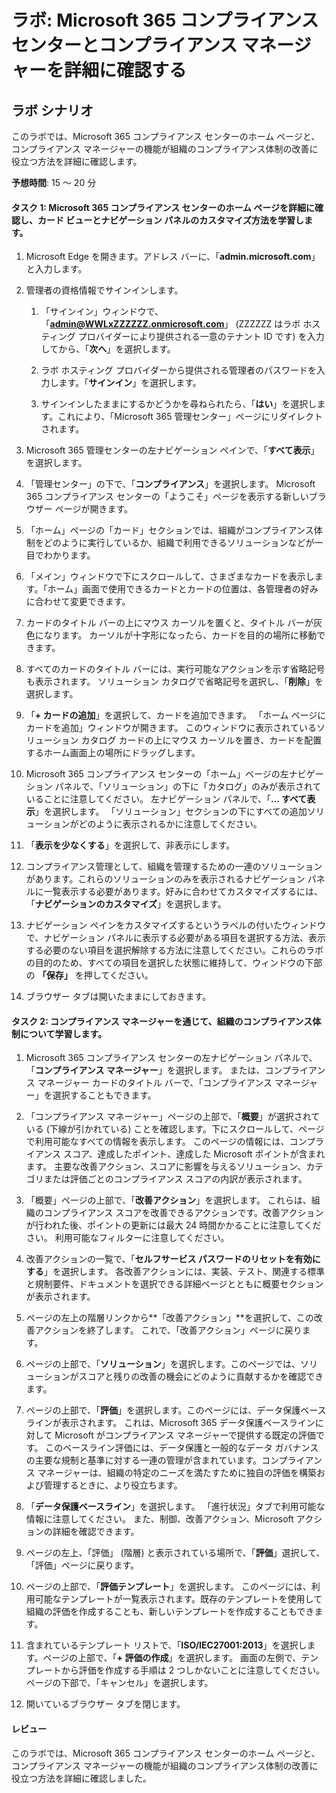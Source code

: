 ﻿---
lab:
    title: 'Microsoft 365 コンプライアンス センターとコンプライアンス マネージャーを詳細に確認する'
    module: 'モジュール 4 レッスン 1: Microsoft コンプライアンス ソリューションの機能について説明する: Microsoft のコンプライアンス管理機能について説明する'
---


# ラボ: Microsoft 365 コンプライアンス センターとコンプライアンス マネージャーを詳細に確認する

## ラボ シナリオ
このラボでは、Microsoft 365 コンプライアンス センターのホーム ページと、コンプライアンス マネージャーの機能が組織のコンプライアンス体制の改善に役立つ方法を詳細に確認します。


**予想時間**: 15 ～ 20 分

#### タスク 1: Microsoft 365 コンプライアンス センターのホーム ページを詳細に確認し、カード ビューとナビゲーション パネルのカスタマイズ方法を学習します。

1.	Microsoft Edge を開きます。アドレス バーに、「**admin.microsoft.com**」と入力します。

1. 管理者の資格情報でサインインします。
    1. 「サインイン」ウィンドウで、「**admin@WWLxZZZZZZ.onmicrosoft.com**」 (ZZZZZZ はラボ ホスティング プロバイダーにより提供される一意のテナント ID です) を入力してから、「**次へ**」を選択します。
    
    1. ラボ ホスティング プロバイダーから提供される管理者のパスワードを入力します。「**サインイン**」を選択します。
    1. サインインしたままにするかどうかを尋ねられたら、「**はい**」を選択します。これにより、「Microsoft 365 管理センター」ページにリダイレクトされます。

1. Microsoft 365 管理センターの左ナビゲーション ペインで、「**すべて表示**」を選択します。

1. 「管理センター」の下で、「**コンプライアンス**」を選択します。  Microsoft 365 コンプライアンス センターの「ようこそ」ページを表示する新しいブラウザー ページが開きます。  
1. 「ホーム」ページの「カード」セクションでは、組織がコンプライアンス体制をどのように実行しているか、組織で利用できるソリューションなどが一目でわかります。
1. 「メイン」ウィンドウで下にスクロールして、さまざまなカードを表示します。「ホーム」画面で使用できるカードとカードの位置は、各管理者の好みに合わせて変更できます。  
1. カードのタイトル バーの上にマウス カーソルを置くと、タイトル バーが灰色になります。  カーソルが十字形になったら、カードを目的の場所に移動できます。
1. すべてのカードのタイトル バーには、実行可能なアクションを示す省略記号も表示されます。  ソリューション カタログで省略記号を選択し、「**削除**」を選択します。
1. 「**+ カードの追加**」を選択して、カードを追加できます。  「ホーム ページにカードを追加」ウィンドウが開きます。  このウィンドウに表示されているソリューション カタログ カードの上にマウス カーソルを置き、カードを配置するホーム画面上の場所にドラッグします。
1. Microsoft 365 コンプライアンス センターの「ホーム」ページの左ナビゲーション パネルで、「ソリューション」の下に「カタログ」のみが表示されていることに注意してください。  左ナビゲーション パネルで、「**... すべて表示**」を選択します。  「ソリューション」セクションの下にすべての追加ソリューションがどのように表示されるかに注意してください。  
1. 「**表示を少なくする**」を選択して、非表示にします。
1. コンプライアンス管理として、組織を管理するための一連のソリューションがあります。これらのソリューションのみを表示されるナビゲーション パネルに一覧表示する必要があります。好みに合わせてカスタマイズするには、「**ナビゲーションのカスタマイズ**」を選択します。  
1. ナビゲーション ペインをカスタマイズするというラベルの付いたウィンドウで、ナビゲーション パネルに表示する必要がある項目を選択する方法、表示する必要のない項目を選択解除する方法に注意してください。これらのラボの目的のため、すべての項目を選択した状態に維持して、ウィンドウの下部の **「保存」** を押してください。  
1. ブラウザー タブは開いたままにしておきます。

#### タスク 2: コンプライアンス マネージャーを通じて、組織のコンプライアンス体制について学習します。

1. Microsoft 365 コンプライアンス センターの左ナビゲーション パネルで、「**コンプライアンス マネージャー**」を選択します。  または、コンプライアンス マネージャー カードのタイトル バーで、「コンプライアンス マネージャー」を選択することもできます。

1. 「コンプライアンス マネージャー」ページの上部で、「**概要**」が選択されている (下線が引かれている) ことを確認します。下にスクロールして、ページで利用可能なすべての情報を表示します。  このページの情報には、コンプライアンス スコア、達成したポイント、達成した Microsoft ポイントが含まれます。   主要な改善アクション、スコアに影響を与えるソリューション、カテゴリまたは評価ごとのコンプライアンス スコアの内訳が表示されます。

1. 「概要」ページの上部で、「**改善アクション**」を選択します。  これらは、組織のコンプライアンス スコアを改善できるアクションです。改善アクションが行われた後、ポイントの更新には最大 24 時間かかることに注意してください。  利用可能なフィルターに注意してください。

1. 改善アクションの一覧で、「**セルフサービス パスワードのリセットを有効にする**」を選択します。  各改善アクションには、実装、テスト、関連する標準と規制要件、ドキュメントを選択できる詳細ページとともに概要セクションが表示されます。

1. ページの左上の階層リンクから**「改善アクション」**を選択して、この改善アクションを終了します。  これで、「改善アクション」ページに戻ります。

1. ページの上部で、「**ソリューション**」を選択します。このページでは、ソリューションがスコアと残りの改善の機会にどのように貢献するかを確認できます。

1. ページの上部で、「**評価**」を選択します。このページには、データ保護ベースラインが表示されます。  これは、Microsoft 365 データ保護ベースラインに対して Microsoft がコンプライアンス マネージャーで提供する既定の評価です。  このベースライン評価には、データ保護と一般的なデータ ガバナンスの主要な規制と基準に対する一連の管理が含まれています。コンプライアンス マネージャーは、組織の特定のニーズを満たすために独自の評価を構築および管理するときに、より役立ちます。

1. 「**データ保護ベースライン**」を選択します。  「進行状況」タブで利用可能な情報に注意してください。  また、制御、改善アクション、Microsoft アクションの詳細を確認できます。  

1. ページの左上、「評価」 (階層) と表示されている場所で、「**評価**」選択して、「評価」ページに戻ります。  

1. ページの上部で、「**評価テンプレート**」を選択します。  このページには、利用可能なテンプレートが一覧表示されます。既存のテンプレートを使用して組織の評価を作成することも、新しいテンプレートを作成することもできます。
 
1. 含まれているテンプレート リストで、「**ISO/IEC27001:2013**」を選択します。ページの上部で、「**+ 評価の作成**」を選択します。  画面の左側で、テンプレートから評価を作成する手順は 2 つしかないことに注意してください。  ページの下部で、「キャンセル」を選択します。

1. 開いているブラウザー タブを閉じます。


#### レビュー
このラボでは、Microsoft 365 コンプライアンス センターのホーム ページと、コンプライアンス マネージャーの機能が組織のコンプライアンス体制の改善に役立つ方法を詳細に確認しました。
